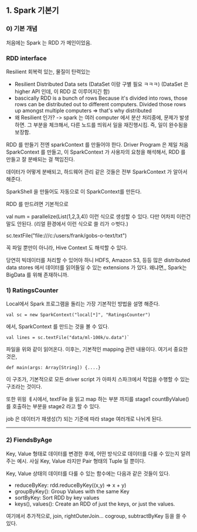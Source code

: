 ## 1. Spark 기본기

### 0) 기본 개념
처음에는 Spark 는 RDD 가 메인이었음.

### RDD interface
Resilient 회복력 있는, 물질이 탄력있는
* Resilient Distributed Data sets (DataSet 이랑 구별 필요 ㅋㅋㅋ)
(DataSet 은 higher API 인데, 이 RDD 로 이루어지긴 함)
* bascically RDD is a bunch of rows
  Because it's divided into rows,
  those rows can be distributed out to different computers.
  Divided those rows up amongst multiple computers
  => that's why distributed
* 왜 Resilient 인가? -> spark 는 여러 computer 에서 분산 처리중에, 문제가 발생하면. 
그 부분을 체크해서, 다른 노드를 띄워서 일을 재진행시킴. 즉, 일이 완수됨을 보장함.

RDD 를 만들기 전엔 sparkContext 를 만들어야 한다.
Driver Program 은 제일 처음 SparkContext 를 만들고, 이 SparkContext 가 사용자의 요청을 해석해서, RDD 를 만들고 잘 분배되는 걸 책임진다.

데이터가 어떻게 분배되고, 하드웨어 관리 같은 것들은 전부 SparkContext 가 알아서 해준다.

SparkShell 을 만들어도 자동으로 이 SparkContext를 만든다.

RDD 를 만드려면 기본적으로

val num = parallelize(List(1,2,3,4)) 이런 식으로 생성할 수 있다.
다만 어차피 이런건 말도 안된다. (리얼 환경에서 이런 식으로 쓸 리가 ㅇ벗다.)

sc.textFile("file:///c:/users/frank/gobs-o-text/txt")

꼭 파일 뿐만이 아니라, Hive Context 도 해석할 수 있다.

당연히 빅데이터를 처리할 수 있어야 하니
HDFS, Amazon S3, 등등
많은 distributed data stores 에서 데이터를 읽어들일 수 있는 extensions 가 있다. 왜냐면,, Spark는 BigData 를 위해 존재하니까.



### 1) RatingsCounter

Local에서 Spark 프로그램을 돌리는 가장 기본적인 방법을 설명 해준다.
```
val sc = new SparkContext("local[*]", "RatingsCounter")
```
에서, SparkContext 를 만드는 것을 볼 수 있다.
 
```
val lines = sc.textFile("data/ml-100k/u.data")`
```

파일을 위와 같이 읽어온다. 이후는, 기본적인 mapping 관련 내용이다.
여기서 중요한 것은,

```
def main(args: Array[String]) {....}
``` 
이 구조가, 기본적으로 모든 driver script 가 아파치 스파크에서 작업을 수행할 수 있는 구조라는 것이다.

또한 위읭 ㅖ시에서, textFile 을 읽고 map 하는 부분 까지를 stage1
countByValue() 를 호출하는 부분을 stage2 라고 할 수 있다.

job 은 데이터가 재생성(?) 되는 기준에 따라 stage 여러개로 나뉘게 된다.

---

### 2) FiendsByAge

Key, Value 형태로 데이터를 변경한 후에, 어떤 방식으로 데이터를 다룰 수 있는지 알려주는 예시.
사실 Key, Value 라지만 Pair 형태의 Tuple 일 뿐이다.


Key, Value 상태의 데이터를 다룰 수 있는 함수에는 다음과 같은 것들이 있다.

- reduceByKey: rdd.reduceByKey((x,y) => x + y)
- groupByKey(): Group Values with the same Key
- sortByKey: Sort RDD by key values
- keys(), values(): Create an RDD of just the keys, or just the values.

여기에서 추가적으로, join, rightOuterJoin... cogroup, subtractByKey 등을 쓸 수 있다.

